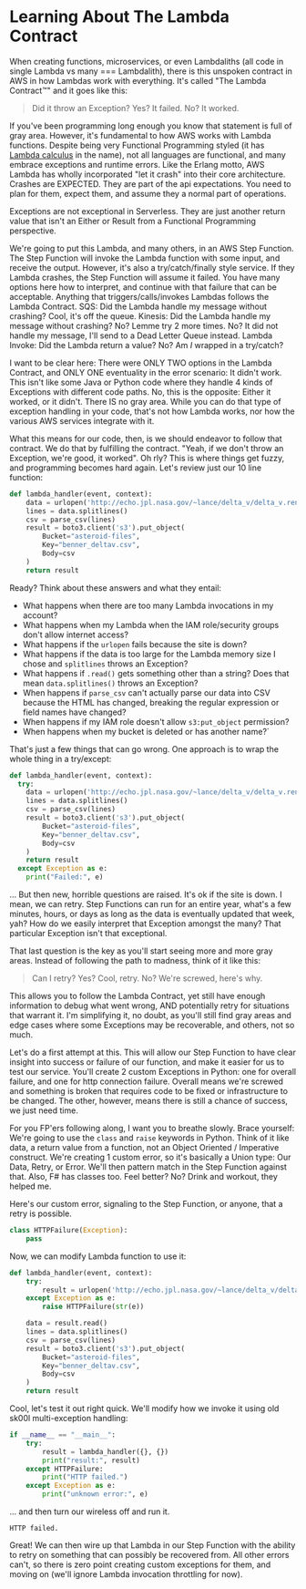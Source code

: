 # Learning About The Lambda Contract

When creating functions, microservices, or even Lambdaliths (all code in single Lambda vs many === Lambdalith), there is this unspoken contract in AWS in how Lambdas work with everything. It's called "The Lambda Contract™" and it goes like this:

> Did it throw an Exception?
> Yes? It failed.
> No? It worked.

If you've been programming long enough you know that statement is full of gray area. However, it's fundamental to how AWS works with Lambda functions. Despite being very Functional Programming styled (it has <a href="https://en.wikipedia.org/wiki/Lambda_calculus">Lambda calculus</a> in the name), not all languages are functional, and many embrace exceptions and runtime errors. Like the Erlang motto, AWS Lambda has wholly incorporated "let it crash" into their core architecture. Crashes are EXPECTED. They are part of the api expectations. You need to plan for them, expect them, and assume they a normal part of operations.

Exceptions are not exceptional in Serverless. They are just another return value that isn't an Either or Result from a Functional Programming perspective.

We're going to put this Lambda, and many others, in an AWS Step Function. The Step Function will invoke the Lambda function with some input, and receive the output. However, it's also a try/catch/finally style service. If they Lambda crashes, the Step Function will assume it failed. You have many options here how to interpret, and continue with that failure that can be acceptable. Anything that triggers/calls/invokes Lambdas follows the Lambda Contract. SQS: Did the Lambda handle my message without crashing? Cool, it's off the queue. Kinesis: Did the Lambda handle my message without crashing? No? Lemme try 2 more times. No? It did not handle my message, I'll send to a Dead Letter Queue instead. Lambda Invoke: Did the Lambda return a value? No? Am _I_ wrapped in a try/catch?

I want to be clear here: There were ONLY TWO options in the Lambda Contract, and ONLY ONE eventuality in the error scenario: It didn't work. This isn't like some Java or Python code where they handle 4 kinds of Exceptions with different code paths. No, this is the opposite: Either it worked, or it didn't. There IS no gray area. While you can do that type of exception handling in your code, that's not how Lambda works, nor how the various AWS services integrate with it.

What this means for our code, then, is we should endeavor to follow that contract. We do that by fulfilling the contract. "Yeah, if we don't throw an Exception, we're good, it worked". Oh rly? This is where things get fuzzy, and programming becomes hard again. Let's review just our 10 line function:

```python
def lambda_handler(event, context):
    data = urlopen('http://echo.jpl.nasa.gov/~lance/delta_v/delta_v.rendezvous.html').read()
    lines = data.splitlines()
    csv = parse_csv(lines)
    result = boto3.client('s3').put_object(
        Bucket="asteroid-files", 
        Key="benner_deltav.csv", 
        Body=csv
    )
    return result
```

Ready? Think about these answers and what they entail:

- What happens when there are too many Lambda invocations in my account?
- What happens when my Lambda when the IAM role/security groups don't allow internet access?
- What happens if the `urlopen` fails because the site is down?
- What happens if the data is too large for the Lambda memory size I chose and `splitlines` throws an Exception?
- What happens if `.read()` gets something other than a string? Does that mean `data.splitlines()` throws an Exception?
- When happens if `parse_csv` can't actually parse our data into CSV because the HTML has changed, breaking the regular expression or field names have changed?
- When happens if my IAM role doesn't allow `s3:put_object` permission?
- When happens when my bucket is deleted or has another name?`

That's just a few things that can go wrong. One approach is to wrap the whole thing in a try/except:

```python
def lambda_handler(event, context):
  try:
    data = urlopen('http://echo.jpl.nasa.gov/~lance/delta_v/delta_v.rendezvous.html').read()
    lines = data.splitlines()
    csv = parse_csv(lines)
    result = boto3.client('s3').put_object(
        Bucket="asteroid-files", 
        Key="benner_deltav.csv", 
        Body=csv
    )
    return result
  except Exception as e:
    print("Failed:", e)
```

... But then new, horrible questions are raised. It's ok if the site is down. I mean, we can retry. Step Functions can run for an entire year, what's a few minutes, hours, or days as long as the data is eventually updated that week, yah? How do we easily interpret that Exception amongst the many? That particular Exception isn't that exceptional.

That last question is the key as you'll start seeing more and more gray areas. Instead of following the path to madness, think of it like this:

> Can I retry?
> Yes? Cool, retry.
> No? We're screwed, here's why.

This allows you to follow the Lambda Contract, yet still have enough information to debug what went wrong, AND potentially retry for situations that warrant it. I'm simplifying it, no doubt, as you'll still find gray areas and edge cases where some Exceptions may be recoverable, and others, not so much.

Let's do a first attempt at this. This will allow our Step Function to have clear insight into success or failure of our function, and make it easier for us to test our service. You'll create 2 custom Exceptions in Python: one for overall failure, and one for http connection failure. Overall means we're screwed and something is broken that requires code to be fixed or infrastructure to be changed. The other, however, means there is still a chance of success, we just need time.

For you FP'ers following along, I want you to breathe slowly. Brace yourself: We're going to use the `class` and `raise` keywords in Python. Think of it like data, a return value from a function, not an Object Oriented / Imperative construct. We're creating 1 custom error, so it's basically a Union type: Our Data, Retry, or Error. We'll then pattern match in the Step Function against that. Also, F# has classes too. Feel better? No? Drink and workout, they helped me.

Here's our custom error, signaling to the Step Function, or anyone, that a retry is possible.

```python
class HTTPFailure(Exception):
    pass
```

Now, we can modify Lambda function to use it:

```python
def lambda_handler(event, context):
    try:
        result = urlopen('http://echo.jpl.nasa.gov/~lance/delta_v/delta_v.rendezvous.html')
    except Exception as e:
        raise HTTPFailure(str(e))

    data = result.read()
    lines = data.splitlines()
    csv = parse_csv(lines)
    result = boto3.client('s3').put_object(
        Bucket="asteroid-files", 
        Key="benner_deltav.csv", 
        Body=csv
    )
    return result
```

Cool, let's test it out right quick. We'll modify how we invoke it using old sk00l multi-exception handling:

```python
if __name__ == "__main__":
    try:
        result = lambda_handler({}, {})
        print("result:", result)
    except HTTPFailure:
        print("HTTP failed.")
    except Exception as e:
        print("unknown error:", e)
```

... and then turn our wireless off and run it.

`HTTP failed.`

Great! We can then wire up that Lambda in our Step Function with the ability to retry on something that can possibly be recovered from. All other errors can't, so there is zero point creating custom exceptions for them, and moving on (we'll ignore Lambda invocation throttling for now).
